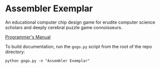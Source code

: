 # Assembler Exemplar
An educational computer chip design game for erudite computer science
scholars and deeply cerebral puzzle game connoisseurs.

[Programmer's Manual](docs/programming/index.md)

To build documentation, run the `gogo.py` script from the root of the repo
directory:

```
python gogo.py -n "Assembler Exemplar"
```

